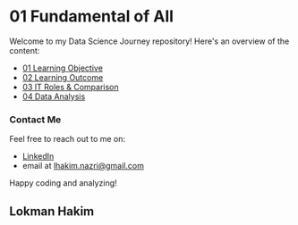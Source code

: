 # 01 Fundamental of All
Welcome to my Data Science Journey repository! Here's an overview of the content:

- [01 Learning Objective](https://github.com/lokmanTech/01_Introduction_to_Data_Science/blob/main/01%20Learning%20Objective)
- [02 Learning Outcome](https://github.com/lokmanTech/01_Introduction_to_Data_Science/blob/main/02%20Learning%20Outcome)
- [03 IT Roles & Comparison](https://github.com/lokmanTech/01_Introduction_to_Data_Science/blob/main/03%20%20IT%20roles%20and%20comparison.ipynb)
- [04 Data Analysis](https://github.com/lokmanTech/01_Introduction_to_Data_Science/blob/main/03%20Data%20Analysis)    


### Contact Me
Feel free to reach out to me on:

- [LinkedIn](https://www.linkedin.com/in/lhakimnazri/)
- email at lhakim.nazri@gmail.com

Happy coding and analyzing!

## Lokman Hakim
